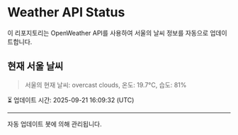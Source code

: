
# Weather API Status

이 리포지토리는 OpenWeather API를 사용하여 서울의 날씨 정보를 자동으로 업데이트합니다.

## 현재 서울 날씨
> 서울의 현재 날씨: overcast clouds, 온도: 19.7°C, 습도: 81%

⏳ 업데이트 시간: 2025-09-21 16:09:32 (UTC)

---
자동 업데이트 봇에 의해 관리됩니다.
